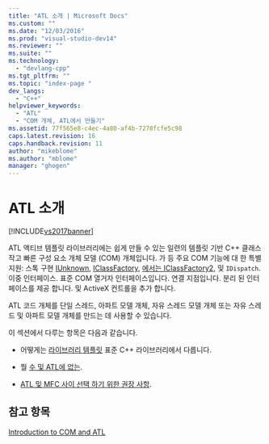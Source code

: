 ```yaml
---
title: "ATL 소개 | Microsoft Docs"
ms.custom: ""
ms.date: "12/03/2016"
ms.prod: "visual-studio-dev14"
ms.reviewer: ""
ms.suite: ""
ms.technology: 
  - "devlang-cpp"
ms.tgt_pltfrm: ""
ms.topic: "index-page "
dev_langs: 
  - "C++"
helpviewer_keywords: 
  - "ATL"
  - "COM 개체, ATL에서 만들기"
ms.assetid: 77f565e8-c4ec-4a80-af4b-7278fcfe5c98
caps.latest.revision: 16
caps.handback.revision: 11
author: "mikeblome"
ms.author: "mblome"
manager: "ghogen"
---
```

# ATL 소개
[!INCLUDE[vs2017banner](../assembler/inline/includes/vs2017banner.md)]

ATL 액티브 템플릿 라이브러리에는 쉽게 만들 수 있는 일련의 템플릿 기반 C\+\+ 클래스 작고 빠른 구성 요소 개체 모델 \(COM\) 개체입니다.  가 등 주요 COM 기능에 대 한 특별 지원: 스톡 구현  [IUnknown](http://msdn.microsoft.com/library/windows/desktop/ms680509),  [IClassFactory](http://msdn.microsoft.com/library/windows/desktop/ms694364),  [에서는 IClassFactory2](http://msdn.microsoft.com/library/windows/desktop/ms692720), 및 `IDispatch`. 이중 인터페이스. 표준 COM 열거자 인터페이스입니다. 연결 지점입니다. 분리 된 인터페이스를 제공 합니다. 및 ActiveX 컨트롤을 추가 합니다.  
  
 ATL 코드 개체를 단일 스레드, 아파트 모델 개체, 자유 스레드 모델 개체 또는 자유 스레드 및 아파트 모델 개체를 만드는 데 사용할 수 있습니다.  
  
 이 섹션에서 다루는 항목은 다음과 같습니다.  
  
-   어떻게는  [라이브러리 템플릿](../atl/using-a-template-library.md) 표준 C\+\+ 라이브러리에서 다릅니다.  
  
-   뭘  [수 및 ATL에 없는](../atl/scope-of-atl.md).  
  
-   [ATL 및 MFC 사이 선택 하기 위한 권장 사항](../atl/recommendations-for-choosing-between-atl-and-mfc.md).  
  
## 참고 항목  
 [Introduction to COM and ATL](../atl/introduction-to-com-and-atl.md)